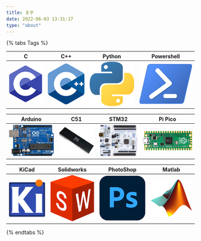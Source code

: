 ```yaml
---
title: 关于
date: 2022-06-03 13:31:17
type: "about"
---
```

{% tabs Tags %}
<!-- tab 我主要使用的语言@fab fa-python -->
|           C            |         C++         |          Python          |             Powershell              |
| :--------------------: | :-----------------: | :----------------------: | :---------------------------------: |
| ![Python](index/C.png) | ![C](index/C++.png) | ![C++](index/Python.png) | ![Powershell](index/Powershell.png) |
<!-- endtab -->
<!-- tab 我主要使用的单片机@fas fa-microchip -->
|            Arduino            |          C51          |           STM32           |            Pi Pico            |
| :---------------------------: | :-------------------: | :-----------------------: | :---------------------------: |
| ![Arduino](index/Arduino.png) | ![C51](index/C51.png) | ![STM32](index/STM32.png) | ![Pi-Pico](index/Pi-Pico.png) |
<!-- endtab -->
<!-- tab 我主要使用的软件@fas fa-computer -->
|           KiCad           |             Solidworks              |             PhotoShop             |           Matlab            |
| :-----------------------: | :---------------------------------: | :-------------------------------: | :-------------------------: |
| ![KiCad](index/KiCad.png) | ![Solidworks](index/Solidworks.png) | ![PhotoShop](index/PhotoShop.png) | ![Matlab](index/Matlab.png) |
<!-- endtab -->
{% endtabs %}
